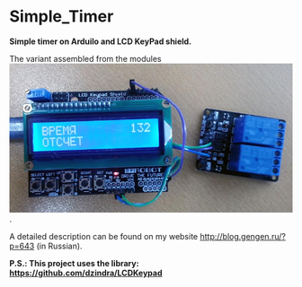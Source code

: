 # Simple_Timer

**Simple timer on Arduilo and LCD KeyPad shield.**

The variant assembled from the modules 
![assembled project](https://github.com/UN7FGO/Simple_Timer/blob/master/simple_timer.jpg) .

A detailed description can be found on my website http://blog.gengen.ru/?p=643 (in Russian).

**P.S.: This project uses the library: https://github.com/dzindra/LCDKeypad**
